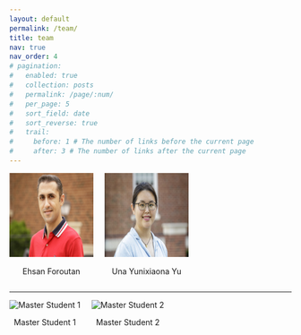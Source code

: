 ```yaml
---
layout: default
permalink: /team/
title: team
nav: true
nav_order: 4
# pagination:
#   enabled: true
#   collection: posts
#   permalink: /page/:num/
#   per_page: 5
#   sort_field: date
#   sort_reverse: true
#   trail:
#     before: 1 # The number of links before the current page
#     after: 3 # The number of links after the current page
---
```


<div style="display: flex; flex-wrap: wrap; gap: 20px;">
  <div style="text-align: center;">
    <img src="/assets/img/people/people_ehsan.jpg" alt="Ehsan Foroutan" width="150" height="150">
    <p>Ehsan Foroutan</p>
  </div>
  <div style="text-align: center;">
    <img src="/assets/img/people/yu_una.jpg" alt="Una Lixiaona Yu" width="150" height="150">
    <p>Una Yunixiaona Yu</p>
  </div>
  <!-- Add more students similarly -->
</div>

---

<div style="display: flex; flex-wrap: wrap; gap: 20px;">
  <div style="text-align: center;">
    <img src="master_student1_photo_url" alt="Master Student 1" width="150" height="150">
    <p>Master Student 1</p>
  </div>
  <div style="text-align: center;">
    <img src="master_student2_photo_url" alt="Master Student 2" width="150" height="150">
    <p>Master Student 2</p>
  </div>
  <!-- Add more students similarly -->
</div>
